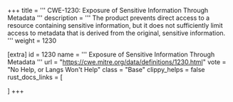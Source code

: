 +++
title = '''
CWE-1230: Exposure of Sensitive Information Through Metadata
'''
description	= '''
The product prevents direct access to a resource containing sensitive information, but it does not sufficiently limit access to metadata that is derived from the original, sensitive information.
'''
weight = 1230

[extra]
id = 1230
name = '''
Exposure of Sensitive Information Through Metadata
'''
url = "https://cwe.mitre.org/data/definitions/1230.html"
vote = "No Help, or Langs Won't Help"
class = "Base"
clippy_helps = false
rust_docs_links = [
	
]
+++
